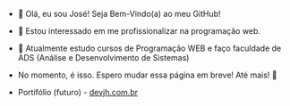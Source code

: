 - 👋 Olá, eu sou José! Seja Bem-Vindo(a) ao meu GitHub!
- 👀 Estou interessado em me profissionalizar na programação web.
- 🌱 Atualmente estudo cursos de Programação WEB e faço faculdade de ADS (Análise e Desenvolvimento de Sistemas)

- No momento, é isso. Espero mudar essa página em breve! Até mais! 👋
- Portifólio (futuro) - <a href="https://devjh.com.br" target="_blank">devjh.com.br</a>

<!---
DEV-HenriQ/DEV-HenriQ is a ✨ special ✨ repository because its `README.md` (this file) appears on your GitHub profile.
You can click the Preview link to take a look at your changes.
--->
